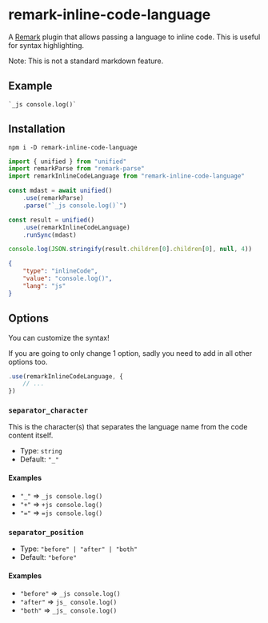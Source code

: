 # remark-inline-code-language

A [Remark](https://github.com/remarkjs/remark) plugin that allows passing a language to inline code. This is useful for syntax highlighting.

Note: This is not a standard markdown feature.

## Example

```
`_js console.log()`
```

## Installation

```
npm i -D remark-inline-code-language
```

<!-- prettier-ignore -->
```js
import { unified } from "unified"
import remarkParse from "remark-parse"
import remarkInlineCodeLanguage from "remark-inline-code-language"

const mdast = await unified()
	.use(remarkParse)
	.parse("`_js console.log()`")

const result = unified()
	.use(remarkInlineCodeLanguage)
	.runSync(mdast)

console.log(JSON.stringify(result.children[0].children[0], null, 4))
```

```json
{
	"type": "inlineCode",
	"value": "console.log()",
	"lang": "js"
}
```

## Options

You can customize the syntax!

If you are going to only change 1 option, sadly you need to add in all other options too.

```js
.use(remarkInlineCodeLanguage, {
	// ...
})
```

### `separator_character`

This is the character(s) that separates the language name from the code content itself.

- Type: `string`
- Default: `"_"`

#### Examples

- `"_"` => `_js console.log()`
- `"+"` => `+js console.log()`
- `"="` => `=js console.log()`

### `separator_position`

- Type: `"before" | "after" | "both"`
- Default: `"before"`

#### Examples

- `"before"` => `_js console.log()`
- `"after"` => `js_ console.log()`
- `"both"` => `_js_ console.log()`
